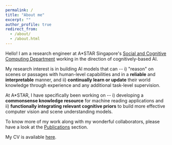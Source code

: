 ```yaml
---
permalink: /
title: "About me"
excerpt: ""
author_profile: true
redirect_from: 
  - /about/
  - /about.html
---
```


Hello! I am a research engineer at A*STAR Singapore's [Social and Cognitive Computing Department](https://www.a-star.edu.sg/ihpc/ihpc-research-capabilities/social-cognitive-computing) working in the direction of cognitively-based AI. 

My research interest is in building AI models that can -- i) "reason" on scenes or passages with human-level capabilities and in a **reliable** and **interpretable** manner, and ii) **continually learn or update** their world knowledge through experience and any additional task-level supervision.

At A*STAR, I have specifically been working on -- i) developing a **commonsense knowledge resource** for machine reading applications and ii) **functionally integrating relevant cognitive priors** to build more effective computer vision and scene understanding models. 

To know more of my work along with my wonderful collaborators, please have a look at the [Publications](/publications/) section. 

My CV is available [here](/cv/).




